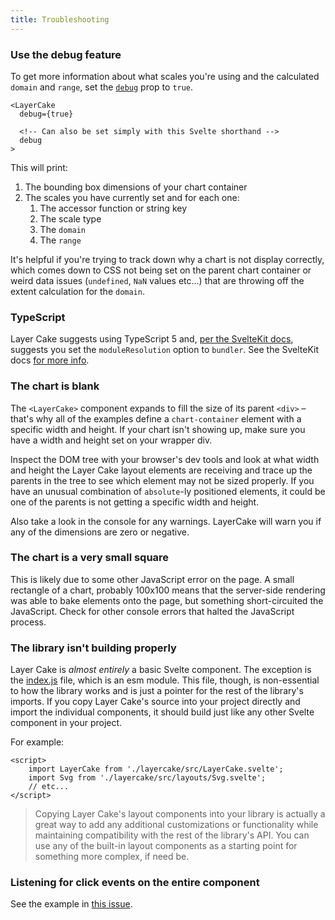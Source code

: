 ```yaml
---
title: Troubleshooting
---
```


### Use the debug feature

To get more information about what scales you're using and the calculated `domain` and `range`, set the [`debug`](/guide#debug) prop to `true`.

```svelte
<LayerCake
  debug={true}

  <!-- Can also be set simply with this Svelte shorthand -->
  debug
>
```

This will print:

1. The bounding box dimensions of your chart container
2. The scales you have currently set and for each one:
   1. The accessor function or string key
   2. The scale type
   3. The `domain`
   4. The `range`

It's helpful if you're trying to track down why a chart is not display correctly, which comes down to CSS not being set on the parent chart container or weird data issues (`undefined`, `NaN` values etc...) that are throwing off the extent calculation for the `domain`.

### TypeScript

Layer Cake suggests using TypeScript 5 and, [per the SvelteKit docs](https://kit.svelte.dev/docs/packaging#typescript), suggests you set the `moduleResolution` option to `bundler`. See the SvelteKit docs [for more info](https://kit.svelte.dev/docs/packaging#typescript).

### The chart is blank

The `<LayerCake>` component expands to fill the size of its parent `<div>` – that's why all of the examples define a `chart-container` element with a specific width and height. If your chart isn't showing up, make sure you have a width and height set on your wrapper div.

Inspect the DOM tree with your browser's dev tools and look at what width and height the Layer Cake layout elements are receiving and trace up the parents in the tree to see which element may not be sized properly. If you have an unusual combination of `absolute`-ly positioned elements, it could be one of the parents is not getting a specific width and height.

Also take a look in the console for any warnings. LayerCake will warn you if any of the dimensions are zero or negative.

### The chart is a very small square

This is likely due to some other JavaScript error on the page. A small rectangle of a chart, probably 100x100 means that the server-side rendering was able to bake elements onto the page, but something short-circuited the JavaScript. Check for other console errors that halted the JavaScript process.

### The library isn't building properly

Layer Cake is _almost entirely_ a basic Svelte component. The exception is the [index.js](https://github.com/mhkeller/layercake/blob/bc13c6c38d54abc16d20ef37878fa707bf48a3bf/src/index.js) file, which is an esm module. This file, though, is non-essential to how the library works and is just a pointer for the rest of the library's imports. If you copy Layer Cake's source into your project directly and import the individual components, it should build just like any other Svelte component in your project.

For example:

```svelte
<script>
	import LayerCake from './layercake/src/LayerCake.svelte';
	import Svg from './layercake/src/layouts/Svg.svelte';
	// etc...
</script>
```

> Copying Layer Cake's layout components into your library is actually a great way to add any additional customizations or functionality while maintaining compatibility with the rest of the library's API. You can use any of the built-in layout components as a starting point for something more complex, if need be.

### Listening for click events on the entire component

See the example in [this issue](https://github.com/mhkeller/layercake/issues/123).
